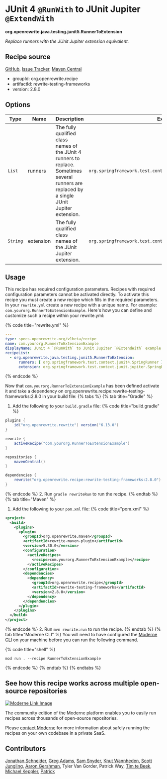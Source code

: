 # JUnit 4 `@RunWith` to JUnit Jupiter `@ExtendWith`

**org.openrewrite.java.testing.junit5.RunnerToExtension**

_Replace runners with the JUnit Jupiter extension equivalent._

## Recipe source

[GitHub](https://github.com/openrewrite/rewrite-testing-frameworks/blob/main/src/main/java/org/openrewrite/java/testing/junit5/RunnerToExtension.java), [Issue Tracker](https://github.com/openrewrite/rewrite-testing-frameworks/issues), [Maven Central](https://central.sonatype.com/artifact/org.openrewrite.recipe/rewrite-testing-frameworks/2.8.0/jar)

* groupId: org.openrewrite.recipe
* artifactId: rewrite-testing-frameworks
* version: 2.8.0

## Options

| Type | Name | Description | Example |
| -- | -- | -- | -- |
| `List` | runners | The fully qualified class names of the JUnit 4 runners to replace. Sometimes several runners are replaced by a single JUnit Jupiter extension. | `org.springframework.test.context.junit4.SpringRunner` |
| `String` | extension | The fully qualified class names of the JUnit Jupiter extension. | `org.springframework.test.context.junit.jupiter.SpringExtension` |


## Usage

This recipe has required configuration parameters. Recipes with required configuration parameters cannot be activated directly. To activate this recipe you must create a new recipe which fills in the required parameters. In your `rewrite.yml` create a new recipe with a unique name. For example: `com.yourorg.RunnerToExtensionExample`.
Here's how you can define and customize such a recipe within your rewrite.yml:

{% code title="rewrite.yml" %}
```yaml
---
type: specs.openrewrite.org/v1beta/recipe
name: com.yourorg.RunnerToExtensionExample
displayName: JUnit 4 `@RunWith` to JUnit Jupiter `@ExtendWith` example
recipeList:
  - org.openrewrite.java.testing.junit5.RunnerToExtension:
      runners: [ org.springframework.test.context.junit4.SpringRunner ]
      extension: org.springframework.test.context.junit.jupiter.SpringExtension
```
{% endcode %}

Now that `com.yourorg.RunnerToExtensionExample` has been defined activate it and take a dependency on org.openrewrite.recipe:rewrite-testing-frameworks:2.8.0 in your build file:
{% tabs %}
{% tab title="Gradle" %}
1. Add the following to your `build.gradle` file:
{% code title="build.gradle" %}
```groovy
plugins {
    id("org.openrewrite.rewrite") version("6.13.0")
}

rewrite {
    activeRecipe("com.yourorg.RunnerToExtensionExample")
}

repositories {
    mavenCentral()
}

dependencies {
    rewrite("org.openrewrite.recipe:rewrite-testing-frameworks:2.8.0")
}
```
{% endcode %}
2. Run `gradle rewriteRun` to run the recipe.
{% endtab %}
{% tab title="Maven" %}
1. Add the following to your `pom.xml` file:
{% code title="pom.xml" %}
```xml
<project>
  <build>
    <plugins>
      <plugin>
        <groupId>org.openrewrite.maven</groupId>
        <artifactId>rewrite-maven-plugin</artifactId>
        <version>5.30.0</version>
        <configuration>
          <activeRecipes>
            <recipe>com.yourorg.RunnerToExtensionExample</recipe>
          </activeRecipes>
        </configuration>
        <dependencies>
          <dependency>
            <groupId>org.openrewrite.recipe</groupId>
            <artifactId>rewrite-testing-frameworks</artifactId>
            <version>2.8.0</version>
          </dependency>
        </dependencies>
      </plugin>
    </plugins>
  </build>
</project>
```
{% endcode %}
2. Run `mvn rewrite:run` to run the recipe.
{% endtab %}
{% tab title="Moderne CLI" %}
You will need to have configured the [Moderne CLI](https://docs.moderne.io/moderne-cli/cli-intro) on your machine before you can run the following command.

{% code title="shell" %}
```shell
mod run . --recipe RunnerToExtensionExample
```
{% endcode %}
{% endtab %}
{% endtabs %}

## See how this recipe works across multiple open-source repositories

[![Moderne Link Image](/.gitbook/assets/ModerneRecipeButton.png)](https://app.moderne.io/recipes/org.openrewrite.java.testing.junit5.RunnerToExtension)

The community edition of the Moderne platform enables you to easily run recipes across thousands of open-source repositories.

Please [contact Moderne](https://moderne.io/product) for more information about safely running the recipes on your own codebase in a private SaaS.

## Contributors
[Jonathan Schneider](mailto:jkschneider@gmail.com), [Greg Adams](mailto:greg@moderne.io), [Sam Snyder](mailto:sam@moderne.io), [Knut Wannheden](mailto:knut@moderne.io), [Scott Jungling](mailto:scott.jungling@gmail.com), [Aaron Gershman](mailto:aegershman@gmail.com), Tyler Van Gorder, Patrick Way, [Tim te Beek](mailto:tim.te.beek@jdriven.com), [Michael Keppler](mailto:bananeweizen@gmx.de), [Patrick](mailto:patway99@gmail.com)
